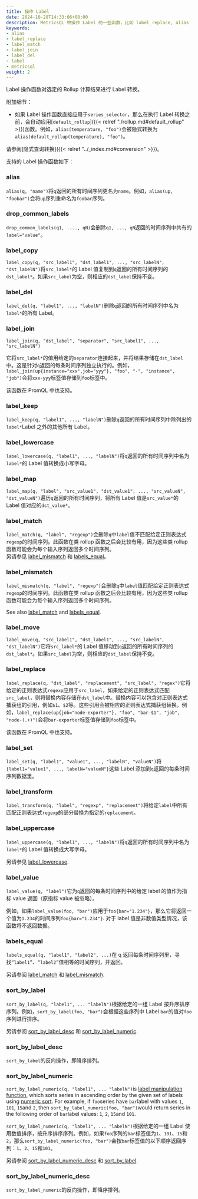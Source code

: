 ```yaml
---
title: 操作 Label
date: 2024-10-28T14:33:06+08:00
description: MetricsQL 中操作 Label 的一些函数，比如 label_replace, alias 等
keywords:
- alias
- label_replace
- label_match
- label_join
- label_del
- label
- metricsql
weight: 2
---
```


Label 操作函数对选定的 Rollup 计算结果进行 Label 转换。

附加细节：

+ 如果 Label 操作函数直接应用于`series_selector`，那么在执行 Label 转换之前，会自动应用[`default_rollup`]({{< relref "./rollup.md#default_rollup" >}})函数。例如，`alias(temperature, "foo")`会被隐式转换为`alias(default_rollup(temperature), "foo")`。

请参阅[隐式查询转换]({{< relref "../_index.md#conversion" >}})。

支持的 Label 操作函数如下：

### alias
`alias(q, "name")`将`q`返回的所有时间序列更名为`name`。例如，`alias(up, "foobar")`会将`up`序列重命名为`foobar`序列。

### drop_common_labels
`drop_common_labels(q1, ...., qN)`会删除`q1, ..., qN`返回的时间序列中共有的`label="value"`。

### label_copy
`label_copy(q, "src_label1", "dst_label1", ..., "src_labelN", "dst_labelN")`将`src_label*`的 Label 值复制到`q`返回的所有时间序列的`dst_label*`。如果`src_label`为空，则相应的`dst_label`保持不变。

### label_del
`label_del(q, "label1", ..., "labelN")`删除`q`返回的所有时间序列中名为`label*`的所有 Label。

### label_join
`label_join(q, "dst_label", "separator", "src_label1", ..., "src_labelN")`

它将`src_label*`的值用给定的`separator`连接起来，并将结果存储在`dst_label`中。这是针对`q`返回的每条时间序列独立执行的。例如，`label_join(up{instance="xxx",job="yyy"}, "foo", "-", "instance", "job")`会将`xxx-yyy`标签值存储到`foo`标签中。

该函数在 PromQL 中也支持。

### label_keep
`label_keep(q, "label1", ..., "labelN")`删除`q`返回的所有时间序列中除列出的`label*`Label 之外的其他所有 Label。

### label_lowercase
`label_lowercase(q, "label1", ..., "labelN")`将`q`返回的所有时间序列中名为`label*`的 Label 值转换成小写字母。

### label_map
`label_map(q, "label", "src_value1", "dst_value1", ..., "src_valueN", "dst_valueN")`遍历`q`返回的所有时间序列，将所有 Label 值是`src_value*`的 Label 值对应的`dst_value*`。

### label_match
`label_match(q, "label", "regexp")`会删除`q`中`label`值不匹配给定正则表达式`regexp`的时间序列。此函数在类 rollup 函数之后会比较有用，因为这些类 rollup 函数可能会为每个输入序列返回多个时间序列。  
另请参见 [label_mismatch](#label_mismatch) 和 [labels_equal](#labels_equal)。

### label_mismatch
`label_mismatch(q, "label", "regexp")`会删除`q`中`label`值匹配给定正则表达式`regexp`的时间序列。此函数在类 rollup 函数之后会比较有用，因为这些类 rollup 函数可能会为每个输入序列返回多个时间序列。

See also [label_match](#label_match) and [labels_equal](#labels_equal).

### label_move
`label_move(q, "src_label1", "dst_label1", ..., "src_labelN", "dst_labelN")`它将`src_label*`的 Label 值移动到`q`返回的所有时间序列的`dst_label*`。如果`src_label`为空，则相应的`dst_label`保持不变。

### label_replace
`label_replace(q, "dst_label", "replacement", "src_label", "regex")`它将给定的正则表达式`regexp`应用于`src_label`，如果给定的正则表达式匹配`src_label`，则将替换内容存储在`dst_label`中。替换内容可以包含对正则表达式捕获组的引用，例如`$1`、`$2`等。这些引用会被相应的正则表达式捕获组替换。例如，`label_replace(up{job="node-exporter"}, "foo", "bar-$1", "job", "node-(.+)")`会将`bar-exporter`标签值存储到`foo`标签中。

该函数在 PromQL 中也支持。

### label_set
`label_set(q, "label1", "value1", ..., "labelN", "valueN")`将`{label1="value1", ..., labelN="valueN"}`这些 Label 添加到`q`返回的每条时间序列数据里。

### label_transform
`label_transform(q, "label", "regexp", "replacement")`将给定`label`中所有匹配正则表达式`regexp`的部分替换为指定的`replacement`。

### label_uppercase
`label_uppercase(q, "label1", ..., "labelN")`将`q`返回的所有时间序列中名为`label*`的 Label 值转换成大写字母。

另请参见 [label_lowercase](#label_lowercase).

### label_value
`label_value(q, "label")`它为`q`返回的每条时间序列中的给定 label 的值作为指标 value 返回（原指标 value 被忽略）。

例如，如果`label_value(foo, "bar")`应用于`foo{bar="1.234"}`，那么它将返回一个值为`1.234`的时间序列`foo{bar="1.234"}`. 对于 label 值是非数值类型情况，该函数将不返回数据。

### labels_equal
`labels_equal(q, "label1", "label2", ...)`在 q 返回每条时间序列里，寻找`“label1”`、`“label2”`值相等的时间序列，并返回。

另请参阅 [label_match](#label_match) 和 [label_mismatch](#label_mismatch).

### sort_by_label
`sort_by_label(q, "label1", ... "labelN")`根据给定的一组 Label 按升序排序序列。例如，`sort_by_label(foo, "bar")`会根据这些序列中 Label `bar`的值对`foo`序列进行排序。

另请参阅 [sort_by_label_desc](#sort_by_label_desc) 和 [sort_by_label_numeric](#sort_by_label_numeric).

### sort_by_label_desc
`sort_by_label`的反向操作，即降序排列。

### sort_by_label_numeric
`sort_by_label_numeric(q, "label1", ... "labelN")`is [label manipulation function](#label-manipulation-functions), which sorts series in ascending order by the given set of labels using [numeric sort](https://www.gnu.org/software/coreutils/manual/html_node/Version-sort-is-not-the-same-as-numeric-sort.html). For example, if `foo`series have `bar`label with values `1`, `101`, `15`and `2`, then `sort_by_label_numeric(foo, "bar")`would return series in the following order of `bar`label values: `1`, `2`, `15`and `101`.

`sort_by_label_numeric(q, "label1", ... "labelN")`根据给定的一组 Label 使用数值排序，按升序排序序列。例如，如果`foo`序列的`bar`标签值为`1`、`101`、`15`和`2`，那么`sort_by_label_numeric(foo, "bar")`会按`bar`标签值的以下顺序返回序列：`1`、`2`、`15`和`101`。

另请参阅 [sort_by_label_numeric_desc](#sort_by_label_numeric_desc) 和 [sort_by_label](#sort_by_label).

### sort_by_label_numeric_desc
`sort_by_label_numeric`的反向操作，即降序排列。

